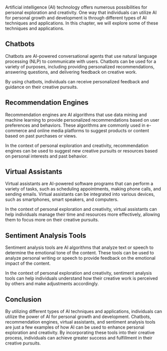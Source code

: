 
Artificial intelligence (AI) technology offers numerous possibilities for personal exploration and creativity. One way that individuals can utilize AI for personal growth and development is through different types of AI techniques and applications. In this chapter, we will explore some of these techniques and applications.

Chatbots
--------

Chatbots are AI-powered conversational agents that use natural language processing (NLP) to communicate with users. Chatbots can be used for a variety of purposes, including providing personalized recommendations, answering questions, and delivering feedback on creative work.

By using chatbots, individuals can receive personalized feedback and guidance on their creative pursuits.

Recommendation Engines
----------------------

Recommendation engines are AI algorithms that use data mining and machine learning to provide personalized recommendations based on user preferences and behaviors. These algorithms are commonly used in e-commerce and online media platforms to suggest products or content based on past purchases or views.

In the context of personal exploration and creativity, recommendation engines can be used to suggest new creative pursuits or resources based on personal interests and past behavior.

Virtual Assistants
------------------

Virtual assistants are AI-powered software programs that can perform a variety of tasks, such as scheduling appointments, making phone calls, and sending emails. Virtual assistants can be integrated into various devices, such as smartphones, smart speakers, and computers.

In the context of personal exploration and creativity, virtual assistants can help individuals manage their time and resources more effectively, allowing them to focus more on their creative pursuits.

Sentiment Analysis Tools
------------------------

Sentiment analysis tools are AI algorithms that analyze text or speech to determine the emotional tone of the content. These tools can be used to analyze personal writing or speech to provide feedback on the emotional impact of the content.

In the context of personal exploration and creativity, sentiment analysis tools can help individuals understand how their creative work is perceived by others and make adjustments accordingly.

Conclusion
----------

By utilizing different types of AI techniques and applications, individuals can utilize the power of AI for personal growth and development. Chatbots, recommendation engines, virtual assistants, and sentiment analysis tools are just a few examples of how AI can be used to enhance personal exploration and creativity. By incorporating these tools into their creative process, individuals can achieve greater success and fulfillment in their creative pursuits.
